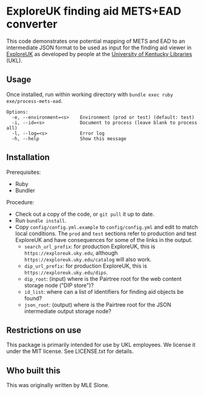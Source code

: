 # ExploreUK finding aid METS+EAD converter

This code demonstrates one potential mapping of METS and EAD to
an intermediate JSON format to be used as input for the
finding aid viewer
in
[ExploreUK](https://exploreuk.uky.edu) as developed by people at the
[University of Kentucky Libraries](https://libraries.uky.edu) (UKL).

## Usage

Once installed, run within working directory with `bundle exec ruby exe/process-mets-ead`.

```
Options:
  -e, --environment=<s>    Environment (prod or test) (default: test)
  -i, --id=<s>             Document to process (leave blank to process all)
  -l, --log=<s>            Error log
  -h, --help               Show this message
```

## Installation

Prerequisites:

* Ruby
* Bundler

Procedure:

* Check out a copy of the code, or `git pull` it up to date.
* Run `bundle install`.
* Copy `config/config.yml.example` to `config/config.yml` and edit to match local conditions. The `prod` and `test` sections refer to production and test ExploreUK and have consequences for some of the links in the output.
  - `search_url_prefix`: for production ExploreUK, this is `https://exploreuk.uky.edu`, although `https://exploreuk.uky.edu/catalog` will also work.
  - `dip_url_prefix`: for production ExploreUK, this is `https://exploreuk.uky.edu/dips`.
  - `dip_root`: (input) where is the Pairtree root for the web content storage node ("DIP store")?
  - `id_list`: where can a list of identifiers for finding aid objects be found?
  - `json_root`: (output) where is the Pairtree root for the JSON intermediate output storage node?

## Restrictions on use

This package is primarily intended for use by UKL employees. 
We license it under the MIT license. See LICENSE.txt for details.

## Who built this

This was originally written by MLE Slone.
